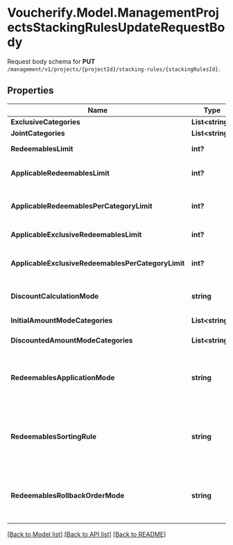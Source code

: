 # Voucherify.Model.ManagementProjectsStackingRulesUpdateRequestBody
Request body schema for **PUT** `/management/v1/projects/{projectId}/stacking-rules/{stackingRulesId}`.

## Properties

Name | Type | Description | Notes
------------ | ------------- | ------------- | -------------
**ExclusiveCategories** | **List&lt;string&gt;** | Lists the IDs of the categories that are exclusive. | [optional] 
**JointCategories** | **List&lt;string&gt;** | Lists the IDs of the categories that are joint. | [optional] 
**RedeemablesLimit** | **int?** | Defines how many redeemables can be sent to Voucherify for validation at the same time. | [optional] 
**ApplicableRedeemablesLimit** | **int?** | Defines how many redeemables can be applied at the same time. The number must be less than or equal to &#x60;\&quot;redeemables_limit\&quot;&#x60;. | [optional] 
**ApplicableRedeemablesPerCategoryLimit** | **int?** | Defines how many redeemables with the same category can be applied at the same time. The number must be less than or equal to &#x60;\&quot;applicable_redeemables_limit\&quot;&#x60;. | [optional] 
**ApplicableExclusiveRedeemablesLimit** | **int?** | Defines how many redeemables with an assigned exclusive category can be applied at the same time. | [optional] 
**ApplicableExclusiveRedeemablesPerCategoryLimit** | **int?** | Defines how many exclusive redeemables with the same category can be applied at the same time. The number must be less than or equal to &#x60;\&quot;applicable_exclusive_redeemables_limit\&quot;&#x60;. | [optional] 
**DiscountCalculationMode** | **string** | Defines if the discounts are applied by taking into account the initial order amount or the discounted order amount. | [optional] 
**InitialAmountModeCategories** | **List&lt;string&gt;** | Lists the IDs of the categories that apply a discount based on the initial amount. | [optional] 
**DiscountedAmountModeCategories** | **List&lt;string&gt;** | Lists the IDs of the categories that apply a discount based on the discounted amount. | [optional] 
**RedeemablesApplicationMode** | **string** | Defines the application mode for redeemables. &#x60;\&quot;ALL\&quot;&#x60; means that all redeemables must be validated for the redemption to be successful. &#x60;\&quot;PARTIAL\&quot;&#x60; means that only those redeemables that can be validated will be redeemed. The redeemables that fail validaton will be skipped. | [optional] 
**RedeemablesSortingRule** | **string** | Defines the sorting rule for redeemables. &#x60;\&quot;CATEGORY_HIERARCHY\&quot;&#x60; means that redeemables are applied with the order established by the hierarchy of the categories. &#x60;\&quot;REQUESTED_ORDER\&quot;&#x60; means that redeemables are applied with the order established in the request. | [optional] 
**RedeemablesRollbackOrderMode** | **string** | Defines the rollback mode for the order. &#x60;WITH_ORDER&#x60; is a default setting. The redemption is rolled back together with the data about the order, including related discount values. &#x60;WITHOUT_ORDER&#x60; allows rolling the redemption back without affecting order data, including the applied discount values. | [optional] 

[[Back to Model list]](../README.md#documentation-for-models) [[Back to API list]](../README.md#documentation-for-api-endpoints) [[Back to README]](../README.md)

